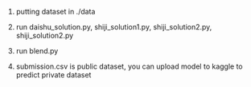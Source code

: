 1. putting dataset in ./data

2. run daishu_solution.py, shiji_solution1.py, shiji_solution2.py, shiji_solution2.py

3. run blend.py

4. submission.csv is public dataset, you can upload model to kaggle to predict private dataset
